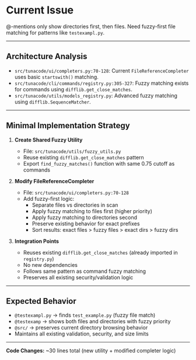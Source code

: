 # Current Issue

@-mentions only show directories first, then files. Need fuzzy-first file matching for patterns like `testexampl.py`.

---

## Architecture Analysis

- `src/tunacode/ui/completers.py:70-128`: Current `FileReferenceCompleter` uses basic `startswith()` matching.
- `src/tunacode/cli/commands/registry.py:305-327`: Fuzzy matching exists for commands using `difflib.get_close_matches`.
- `src/tunacode/utils/models_registry.py`: Advanced fuzzy matching using `difflib.SequenceMatcher`.

---

## Minimal Implementation Strategy

1. **Create Shared Fuzzy Utility**
   - File: `src/tunacode/utils/fuzzy_utils.py`
   - Reuse existing `difflib.get_close_matches` pattern
   - Export `find_fuzzy_matches()` function with same 0.75 cutoff as commands

2. **Modify FileReferenceCompleter**
   - File: `src/tunacode/ui/completers.py:70-128`
   - Add fuzzy-first logic:
     - Separate files vs directories in scan
     - Apply fuzzy matching to files first (higher priority)
     - Apply fuzzy matching to directories second
     - Preserve existing behavior for exact prefixes
     - Sort results: exact files > fuzzy files > exact dirs > fuzzy dirs

3. **Integration Points**
   - Reuses existing `difflib.get_close_matches` (already imported in `registry.py`)
   - No new dependencies
   - Follows same pattern as command fuzzy matching
   - Preserves all existing security/validation logic

---

## Expected Behavior

- `@testexampl.py` → finds `test_example.py` (fuzzy file match)
- `@testexamp` → shows both files and directories with fuzzy priority
- `@src/` → preserves current directory browsing behavior
- Maintains all existing validation, security, and size limits

---

**Code Changes:** ~30 lines total (new utility + modified completer logic)
